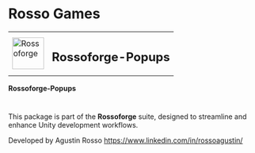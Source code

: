 # Rosso Games

<table>
  <tr>
    <td><img src="https://github.com/rossogames/Rossoforge-Popups/blob/main/logo.png?raw=true" alt="Rossoforge" width="64"/></td>
    <td><h2>Rossoforge-Popups</h2></td>
  </tr>
</table>

**Rossoforge-Popups** 

#
This package is part of the **Rossoforge** suite, designed to streamline and enhance Unity development workflows.

Developed by Agustin Rosso
https://www.linkedin.com/in/rossoagustin/
